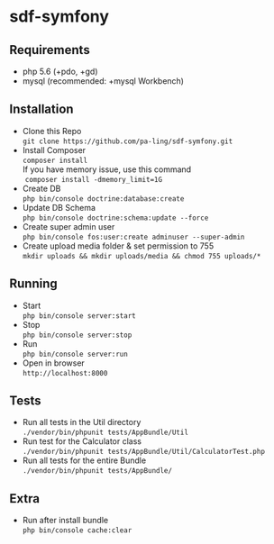 sdf-symfony
=====

## Requirements
* php 5.6 (+pdo, +gd)
* mysql (recommended: +mysql Workbench)

## Installation
- Clone this Repo</br>
  `git clone https://github.com/pa-ling/sdf-symfony.git`
- Install Composer</br>
  `composer install`<br>
  If you have memory issue, use this command <br>
  `composer install -dmemory_limit=1G`
- Create DB</br>
  `php bin/console doctrine:database:create` 
- Update DB Schema</br>
  `php bin/console doctrine:schema:update --force`
- Create super admin user</br>
  `php bin/console fos:user:create adminuser --super-admin`
- Create upload media folder & set permission to 755</br>
  `mkdir uploads && mkdir uploads/media && chmod 755 uploads/*`

## Running
- Start <br/>
    `php bin/console server:start`
- Stop <br/>
    `php bin/console server:stop`
- Run <br/>
    `php bin/console server:run`
- Open in browser</br>
  `http://localhost:8000`

## Tests
- Run all tests in the Util directory <br/>
    `./vendor/bin/phpunit tests/AppBundle/Util`
- Run test for the Calculator class <br/>
    `./vendor/bin/phpunit tests/AppBundle/Util/CalculatorTest.php`
- Run all tests for the entire Bundle <br/>
    `./vendor/bin/phpunit tests/AppBundle/`

## Extra
- Run after install bundle <br/>
    `php bin/console cache:clear`
